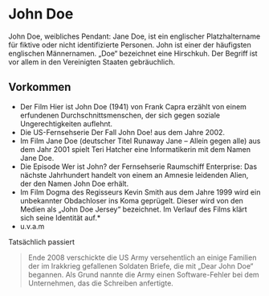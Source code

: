 # John Doe
John Doe, weibliches Pendant: Jane Doe, ist ein englischer Platzhaltername für fiktive oder nicht identifizierte Personen. John ist einer der häufigsten englischen Männernamen. „Doe“ bezeichnet eine Hirschkuh. Der Begriff ist vor allem in den Vereinigten Staaten gebräuchlich. 

## Vorkommen
* Der Film Hier ist John Doe (1941) von Frank Capra erzählt von einem erfundenen Durchschnittsmenschen, der sich gegen soziale Ungerechtigkeiten auflehnt.
* Die US-Fernsehserie Der Fall John Doe! aus dem Jahre 2002.
* Im Film Jane Doe (deutscher Titel Runaway Jane – Allein gegen alle) aus dem Jahr 2001 spielt Teri Hatcher eine Informatikerin mit dem Namen Jane Doe.
* Die Episode Wer ist John? der Fernsehserie Raumschiff Enterprise: Das nächste Jahrhundert handelt von einem an Amnesie leidenden Alien, der den Namen John Doe erhält.
* Im Film Dogma des Regisseurs Kevin Smith aus dem Jahre 1999 wird ein unbekannter Obdachloser ins Koma geprügelt. Dieser wird von den Medien als „John Doe Jersey“ bezeichnet. Im Verlauf des Films klärt sich seine Identität auf.* 
* u.v.a.m

Tatsächlich passiert
> Ende 2008 verschickte die US Army versehentlich an einige Familien der im Irakkrieg gefallenen Soldaten Briefe,
> die mit „Dear John Doe“ begannen. Als Grund nannte die Army einen Software-Fehler bei dem Unternehmen,
> das die Schreiben anfertigte.
